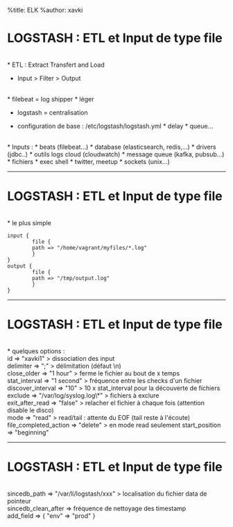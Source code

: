 %title: ELK
%author: xavki


# LOGSTASH : ETL et Input de type file


<br>
* ETL : Extract Transfert and Load

* Input > Filter  > Output

<br>
* filebeat = log shipper
		* léger

* logstash = centralisation

* configuration de base : /etc/logstash/logstash.yml
		* delay
		* queue...


<br>
* Inputs :
		* beats (filebeat...)
		* database (elasticsearch, redis,...)
		* drivers (jdbc..)
		* outils logs cloud (cloudwatch)
		* message queue (kafka, pubsub...)
		* fichiers
		* exec shell
		* twitter, meetup
		* sockets (unix...)

--------------------------------------------------------------------------


# LOGSTASH : ETL et Input de type file


<br>
* le plus simple


```
input {
        file {
        path => "/home/vagrant/myfiles/*.log"
        }
}
output {
        file {
        path => "/tmp/output.log"
        }
}
```

--------------------------------------------------------------------------


# LOGSTASH : ETL et Input de type file




<br>
* quelques options :

<br>
id => "xavki1"							> dissociation des input

<br>
delimiter => ";"  					> délimitation (défaut \n)

<br>
close_older => "1 hour"			> ferme le fichier au bout de x temps

<br>
stat_interval => "1 second"	> fréquence entre les checks d'un fichier

<br>
discover_interval => "10"		> 10 x stat_interval pour la découverte de fichiers

<br>
exclude => "/var/log/syslog.log\*" > fichiers à exclure

<br>
exit_after_read => "false"	> relacher el fichier à chaque fois (attention disable le disco)

<br>
mode => "read"							> read/tail : attente du EOF (tail reste à l'écoute)

<br>
file_completed_action => "delete"		> en mode read seulement
start_position => "beginning"

--------------------------------------------------------------------------


# LOGSTASH : ETL et Input de type file


<br>
sincedb_path => "/var/li/logstash/xxx" > localisation du fichier data de pointeur

<br>
sincedb_clean_after => fréquence de nettoyage des timestamp

<br>
add_field => { "env" => "prod" }
